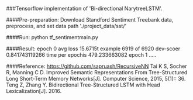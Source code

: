 ###Tensorflow implementation of 'Bi-directional NarytreeLSTM'.

####Pre-preparation:
Download Standford Sentiment Treebank data, preprocess, and set data path './project_data/sst/'

####Run:
python tf_sentimentmain.py

####Result:
epoch 0
avg loss 15.6715t example 6919 of 6920
dev-scoer 0.841743119266
time per epochis 479.233663082
epoch 1
.....

####Reference:
https://github.com/sapruash/RecursiveNN
Tai K S, Socher R, Manning C D. Improved Semantic Representations From Tree-Structured Long Short-Term Memory Networks[J]. Computer Science, 2015, 5(1):: 36.
Teng Z, Zhang Y. Bidirectional Tree-Structured LSTM with Head Lexicalization[J]. 2016.




